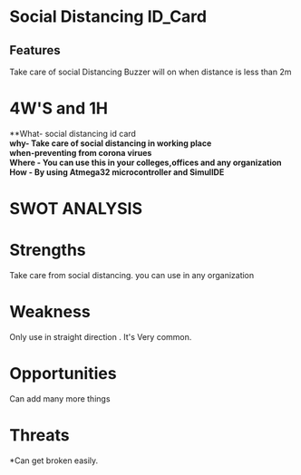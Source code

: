 # Social Distancing ID_Card #
## Features ##
Take care of social Distancing
Buzzer will on when distance is less than 2m
# 4W'S and 1H

**What- social distancing id card<br/>
**why- Take care of social distancing in working place**<br/>
**when-preventing from corona virues**<br/>
**Where - You can use this in your colleges,offices and any organization**<br/>
**How - By using Atmega32 microcontroller and SimulIDE**<br/>

# SWOT ANALYSIS
# Strengths

Take care from social distancing.
you can use in any organization
# Weakness

Only use in  straight direction .
It's Very common.
# Opportunities

Can add many more things
# Threats

*Can get broken easily.


